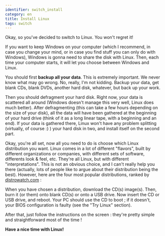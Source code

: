 ```yaml
---
identifier: switch_install
category: en
title: Install Linux
tags: switch
---
```


Okay, so you've decided to switch to Linux. You won't regret it!

If you want to keep Windows on your computer (which I recommend, 
in case you change your mind, or in case you find stuff you can only do 
with Windows), Windows is gonna need to share the disk with Linux. 
Then, each time your computer starts, it will let you choose between 
Windows and Linux. 

You should first <b>backup all your data</b>. This is extremely 
important. We never know what may go wrong. No, really, I'm not 
kidding. Backup your data, get blank CDs, blank DVDs, another hard 
disk, whatever, but back up your work.

Then you should defragment your hard disk. Right now, your data 
is scattered all around (Windows doesn't manage this very well, 
Linux does much better). After defragmenting (this can take a few 
hours depending on the size of your disk), all the data will have 
been gathered at the beginning of your hard drive (think of it as a 
long linear tape, with a beginning and an end). If your data is gathered 
there, Linux won't have any problem splitting (virtually, of course :) ) 
your hard disk in two, and install itself on the second part. 

Okay, you're all set, now all you need to do is choose which 
Linux distribution you want. Linux comes in a lot of different 
"flavors", built by different organizations or companies, with 
different sets of software, differents look & feel, etc. They're all 
Linux, but with different "interpretations". This is not an obvious 
choice, and I can't really help you there (actually, lots of 
people like to argue about their distribution being the best). 
However, here are the four most popular distributions, ranked by <a 
href="http://www.distrowatch.com">distrowatch.com</a> :

<? make_distros_table() ?>

When you have chosen a distribution, download the CD(s) image(s). 
Then, burn it (or them) onto blank CD(s) or onto a USB drive.
Now insert the CD or USB drive, and reboot. Your PC should use the CD to boot ; if it doesn't, 
your BIOS configuration is faulty (see the "Try Linux" section).

After that, just follow the instructions on the screen : they're 
pretty simple and straightforward most of the time !

<b>Have a nice time with Linux!</b>

